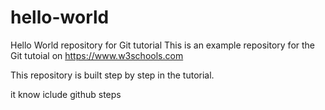 # hello-world
Hello World repository for Git tutorial
This is an example repository for the Git tutoial on https://www.w3schools.com

This repository is built step by step in the tutorial.

it know iclude github steps
